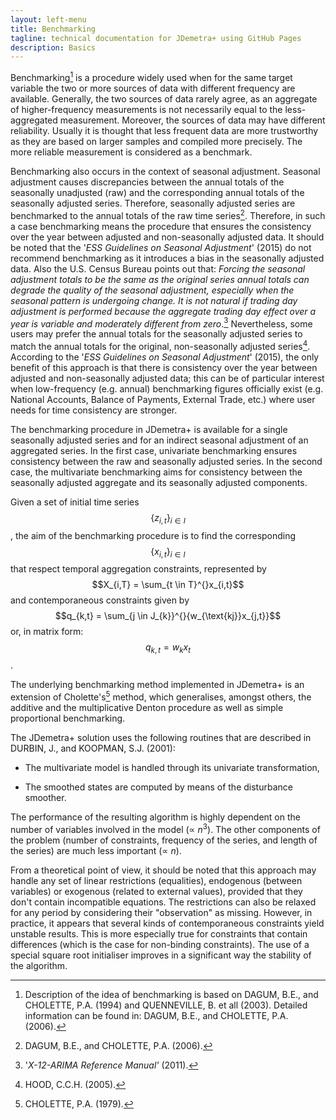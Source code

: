 ```yaml
---
layout: left-menu
title: Benchmarking
tagline: technical documentation for JDemetra+ using GitHub Pages
description: Basics
---
```



Benchmarking[^86] is a procedure widely used when for the same target
variable the two or more sources of data with different frequency are
available. Generally, the two sources of data rarely agree, as an
aggregate of higher-frequency measurements is not necessarily equal to
the less-aggregated measurement. Moreover, the sources of data may have
different reliability. Usually it is thought that less frequent data are
more trustworthy as they are based on larger samples and compiled more
precisely. The more reliable measurement is considered as a benchmark.

Benchmarking also occurs in the context of seasonal adjustment. Seasonal
adjustment causes discrepancies between the annual totals of the
seasonally unadjusted (raw) and the corresponding annual totals of the
seasonally adjusted series. Therefore, seasonally adjusted series are
benchmarked to the annual totals of the raw time series[^87]. Therefore,
in such a case benchmarking means the procedure that ensures the
consistency over the year between adjusted and non-seasonally adjusted
data. It should be noted that the '*ESS Guidelines on Seasonal
Adjustment*' (2015) do not recommend benchmarking as it introduces a
bias in the seasonally adjusted data. Also the U.S. Census Bureau points
out that: *Forcing the seasonal adjustment totals to be the same as the
original series annual totals can degrade the quality of the seasonal
adjustment, especially when the seasonal pattern is undergoing change.
It is not natural if trading day adjustment is performed because the
aggregate trading day effect over a year is variable and moderately
different from zero*.[^88] Nevertheless, some users may prefer the
annual totals for the seasonally adjusted series to match the annual
totals for the original, non-seasonally adjusted series[^89]. According
to the '*ESS Guidelines on Seasonal Adjustment*' (2015), the only
benefit of this approach is that there is consistency over the year
between adjusted and non-seasonally adjusted data; this can be of
particular interest when low-frequency (e.g. annual) benchmarking
figures officially exist (e.g. National Accounts, Balance of Payments,
External Trade, etc.) where user needs for time consistency are
stronger.

The benchmarking procedure in JDemetra+ is available for a single
seasonally adjusted series and for an indirect seasonal adjustment of an
aggregated series. In the first case, univariate benchmarking ensures
consistency between the raw and seasonally adjusted series. In the
second case, the multivariate benchmarking aims for consistency between
the seasonally adjusted aggregate and its seasonally adjusted
components.

Given a set of initial time series $$\left\{ z_{i,t} \right\}_{i \in I}$$,
the aim of the benchmarking procedure is to find the corresponding
$$\left\{ x_{i,t} \right\}_{i \in I}$$ that respect temporal aggregation
constraints, represented by $$X_{i,T} = \sum_{t \in T}^{}x_{i,t}$$ and
contemporaneous constraints given by
$$q_{k,t} = \sum_{j \in J_{k}}^{}{w_{\text{kj}}x_{j,t}}$$ or, in matrix
form: $$q_{k,t} = w_{k}x_{t}$$.

The underlying benchmarking method implemented in JDemetra+ is an
extension of Cholette\'s[^90] method, which generalises, amongst others,
the additive and the multiplicative Denton procedure as well as simple
proportional benchmarking.

The JDemetra+ solution uses the following routines that are described in
DURBIN, J., and KOOPMAN, S.J. (2001):

-   The multivariate model is handled through its univariate
    transformation,

-   The smoothed states are computed by means of the disturbance
    smoother.

The performance of the resulting algorithm is highly dependent on the
number of variables involved in the model ($\propto \ n^{3}$). The other
components of the problem (number of constraints, frequency of the
series, and length of the series) are much less important
($\propto \ n$).

From a theoretical point of view, it should be noted that this approach
may handle any set of linear restrictions (equalities), endogenous
(between variables) or exogenous (related to external values), provided
that they don't contain incompatible equations. The restrictions can
also be relaxed for any period by considering their \"observation\" as
missing. However, in practice, it appears that several kinds of
contemporaneous constraints yield unstable results. This is more
especially true for constraints that contain differences (which is the
case for non-binding constraints). The use of a special square root
initialiser improves in a significant way the stability of the
algorithm. 

[^86]: Description of the idea of benchmarking is based on DAGUM, B.E.,
    and CHOLETTE, P.A. (1994) and QUENNEVILLE, B. et all (2003).
    Detailed information can be found in: DAGUM, B.E., and CHOLETTE,
    P.A. (2006).

[^87]: DAGUM, B.E., and CHOLETTE, P.A. (2006).

[^88]: '*X-12-ARIMA Reference Manual'* (2011).

[^89]: HOOD, C.C.H. (2005).

[^90]: CHOLETTE, P.A. (1979). 